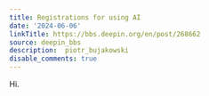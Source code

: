```yaml
---
title: Registrations for using AI
date: '2024-06-06'
linkTitle: https://bbs.deepin.org/en/post/268662
source: deepin_bbs
description:  piotr_bujakowski 
disable_comments: true
---
```

Hi.
